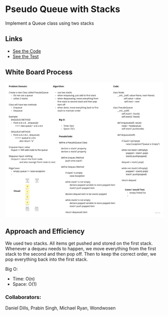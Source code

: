 # Pseudo Queue with Stacks

Implement a Queue class using two stacks

## Links

- [See the Code](stack_queue_pseuodo.py)
- [See the Test](../tests/test_stack_queue_pseudo.py)

## White Board Process

![Challenge 11](challenge11.jpg)

## Approach and Efficiency

We used two stacks. All items get pushed and stored on the first stack. Whenever a dequeu needs to happen, we move everything from the first stack to the second and then pop off. Then to keep the correct order, we pop everything back into the first stack.

Big O:

- Time: O(n)
- Space: O(1)

### Collaborators:

Daniel Dills, Prabin Singh, Michael Ryan, Wondwosen
